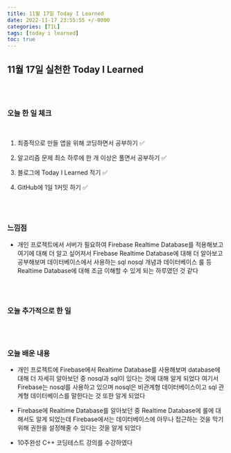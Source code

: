 ```yaml
---
title: 11월 17일 Today I Learned
date: 2022-11-17 23:55:55 +/-0000
categories: [TIL]
tags: [today i learned]
toc: true
---
```


## 11월 17일 실천한 Today I Learned

<br><br>

### 오늘 한 일 체크
<br>

1. 최종적으로 만들 앱을 위해 코딩하면서 공부하기 ✅

2. 알고리즘 문제 최소 하루에 한 개 이상은 풀면서 공부하기 ✅

3. 블로그에 Today I Learned 적기 ✅

4. GitHub에 1일 1커밋 하기 ✅

<br><br>

### 느낌점

* 개인 프로젝트에서 서버가 필요하여 Firebase Realtime Database를 적용해보고 여기에 대해 더 알고 싶어져서
Firebase Realtime Database에 대해 더 알아보고 공부해보며 데이터베이스에서 사용하는 sql nosql 개념과 데이터베이스 룰 등
Realtime Database에 대해 조금 이해할 수 있게 되는 하루였던 것 같다


<br><br>

### 오늘 추가적으로 한 일

<br><br>

### 오늘 배운 내용

* 개인 프로젝트에 Firebase에서 Realtime Database를 사용해보며 database에 대해 더 자세히 알아보던 중 nosql과 sql이 있다는 것에 대해 알게 되었다
여기서 Firebase는 nosql를 사용하고 있으며 nosql은 비관계형 데이터베이스이고 sql 관계형 데이터베이스를 말한다는 것 또한 알게 되었다

* Firebase에 Realtime Database를 알아보던 중 Realtime Database에 룰에 대해서도 알게 되었는데 Firebase에서는 데이터베이스에
아무나 접근하는 것을 막기 위해 권한을 설정해줄 수 있다는 것을 알게 되었다

* 10주완성 C++ 코딩테스트 강의를 수강하였다